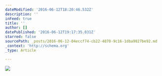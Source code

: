 ```yaml
---
dateModified: '2016-06-12T18:20:46.532Z'
description: ''
inFeed: true
title: ''
author: []
datePublished: '2016-06-12T19:17:35.831Z'
starred: false
sourcePath: _posts/2016-06-12-04eccf74-cb22-4870-9c16-1dba9827be92.md
_context: 'http://schema.org'
_type: Article

---
```

![](https://the-grid-user-content.s3-us-west-2.amazonaws.com/2d12b303-92d3-4750-a720-17073d56f301.jpg)